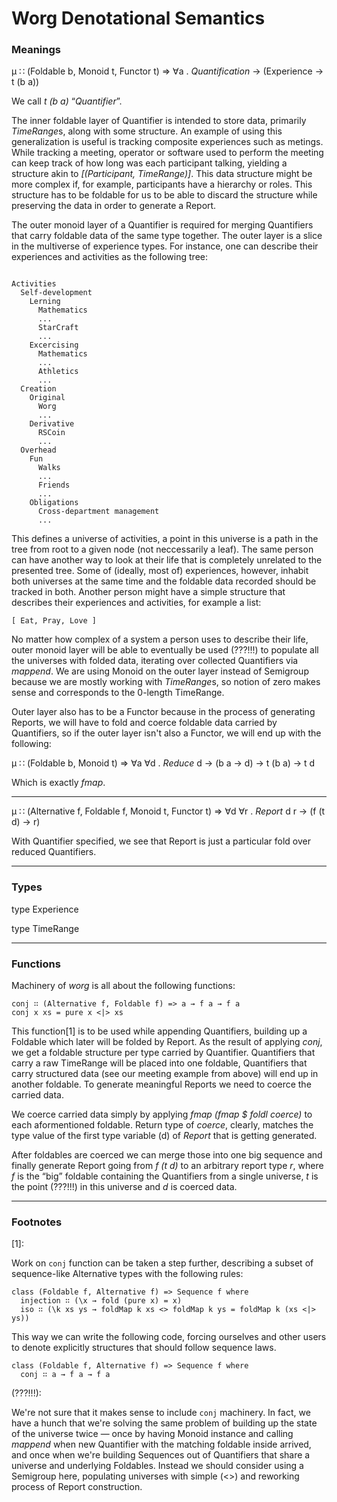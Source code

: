 Worg Denotational Semantics
===

### Meanings

μ ∷ (Foldable b, Monoid t, Functor t) => ∀a . *Quantification* → (Experience → t (b a))

We call _t (b a)_ “_Quantifier_”.

The inner foldable layer of Quantifier is intended to store data,
primarily *TimeRange*s, along with some structure. An example of using
this generalization is useful is tracking composite experiences such as
metings. While tracking a meeting, operator or software used to perform
the meeting can keep track of how long was each participant talking,
yielding a structure akin to *[(Participant, TimeRange)]*. This data
structure might be more complex if, for example, participants have a
hierarchy or roles. This structure has to be foldable for us to be able
to discard the structure while preserving the data in order to generate
a Report.

The outer monoid layer of a Quantifier is required for merging
Quantifiers that carry foldable data of the same type together. The
outer layer is a slice in the multiverse of experience types. For
instance, one can describe their experiences and activities as the
following tree:

```

Activities
  Self-development
    Lerning
      Mathematics
      ...
      StarCraft
      ...
    Excercising
      Mathematics
      ...
      Athletics
      ...
  Creation
    Original
      Worg
      ...
    Derivative
      RSCoin
      ...
  Overhead
    Fun
      Walks
      ...
      Friends
      ...
    Obligations
      Cross-department management
      ...
```

This defines a universe of activities, a point in this universe is a
path in the tree from root to a given node (not neccessarily a leaf).
The same person can have another way to look at their life that is
completely unrelated to the presented tree. Some of (ideally, most of)
experiences, however, inhabit both universes at the same time and the
foldable data recorded should be tracked in both. Another person might
have a simple structure that describes their experiences and activities,
for example a list:

```
[ Eat, Pray, Love ]
```  
  
No matter how complex of a system a person uses to describe their life,
outer monoid layer will be able to eventually be used (???!!!) to
populate all the universes with folded data, iterating over collected
Quantifiers via _mappend_. We are using Monoid on the outer layer
instead of Semigroup because we are mostly working with *TimeRange*s, so
notion of zero makes sense and corresponds to the 0-length TimeRange.

Outer layer also has to be a Functor because in the process of
generating Reports, we will have to fold and coerce foldable data
carried by Quantifiers, so if the outer layer isn't also a Functor, we
will end up with the following:

μ ∷ (Foldable b, Monoid t) => ∀a ∀d . *Reduce* d → (b a → d) → t (b a) → t d

Which is exactly _fmap_.

---

μ ∷ (Alternative f, Foldable f, Monoid t, Functor t) => ∀d ∀r . *Report* d r → (f (t d) → r)

With Quantifier specified, we see that Report is just a particular fold
over reduced Quantifiers.

---

### Types

type Experience

type TimeRange

---

### Functions

Machinery of _worg_ is all about the following functions:

```
conj ∷ (Alternative f, Foldable f) => a → f a → f a
conj x xs = pure x <|> xs
```

This function[1] is to be used while appending Quantifiers, building up a
Foldable which later will be folded by Report. As the result of applying
*conj*, we get a foldable structure per type carried by Quantifier.
Quantifiers that carry a raw TimeRange will be placed into one foldable,
Quantifiers that carry structured data (see our meeting example from
above) will end up in another foldable. To generate meaningful Reports
we need to coerce the carried data.

We coerce carried data simply by applying _fmap (fmap $ foldl coerce)_
to each aformentioned foldable. Return type of _coerce_, clearly,
matches the type value of the first type variable (d) of *Report* that
is getting generated.

After foldables are coerced we can merge those into one big sequence and
finally generate Report going from _f (t d)_ to an arbitrary report type
_r_, where _f_ is the “big” foldable containing the Quantifiers from a
single universe, _t_ is the point (???!!!) in this universe and _d_ is
coerced data.

---

### Footnotes

[1]:

Work on `conj` function can be taken a step further, describing a subset
of sequence-like Alternative types with the following rules:

```
class (Foldable f, Alternative f) => Sequence f where
  injection ∷ (\x → fold (pure x) = x)
  iso ∷ (\k xs ys → foldMap k xs <> foldMap k ys = foldMap k (xs <|> ys))
```

This way we can write the following code, forcing ourselves and other
users to denote explicitly structures that should follow sequence laws.

```
class (Foldable f, Alternative f) => Sequence f where
  conj ∷ a → f a → f a
```

(???!!!):

We're not sure that it makes sense to include `conj` machinery. In fact,
we have a hunch that we're solving the same problem of building up the
state of the universe twice — once by having Monoid instance and
calling _mappend_ when new Quantifier with the matching foldable inside
arrived, and once when we're building Sequences out of Quantifiers that
share a universe and underlying Foldables. Instead we should consider
using a Semigroup here, populating universes with simple (<>) and
reworking process of Report construction.
